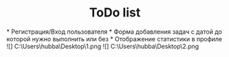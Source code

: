 <h1 align="center">ToDo list</h1>
* Регистрация/Вход пользователя
* Форма добавления задач с датой до которой нужно выполнить или без
* Отображение статистики в профиле
![] C:\Users\hubba\Desktop\1.png
![] C:\Users\hubba\Desktop\2.png
